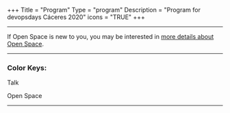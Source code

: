 +++
Title = "Program"
Type = "program"
Description = "Program for devopsdays Cáceres 2020"
icons = "TRUE"
+++

<hr />
If Open Space is new to you, you may be interested in <a href="/pages/open-space-format">more details about Open Space</a>.
<hr />

<div>
<h3>Color Keys:</h3>
<p></p>
<div class="col-lg-2 col-md-2 program-element program-talk">Talk</div>
<p></p>
<div class="col-lg-2 col-md-2 program-element program-open-space">Open Space</div>
</div>

<hr />
